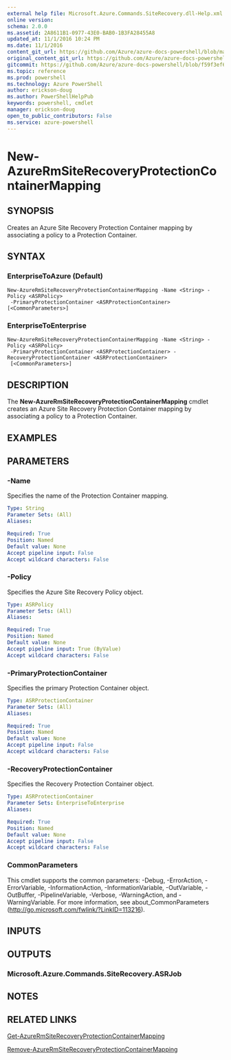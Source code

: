 ```yaml
---
external help file: Microsoft.Azure.Commands.SiteRecovery.dll-Help.xml
online version: 
schema: 2.0.0
ms.assetid: 2A8611B1-0977-43E0-BAB0-1B3FA28455A8
updated_at: 11/1/2016 10:24 PM
ms.date: 11/1/2016
content_git_url: https://github.com/Azure/azure-docs-powershell/blob/master/azureps-cmdlets-docs/ResourceManager/AzureRM.SiteRecovery/v3.1.0/New-AzureRmSiteRecoveryProtectionContainerMapping.md
original_content_git_url: https://github.com/Azure/azure-docs-powershell/blob/master/azureps-cmdlets-docs/ResourceManager/AzureRM.SiteRecovery/v3.1.0/New-AzureRmSiteRecoveryProtectionContainerMapping.md
gitcommit: https://github.com/Azure/azure-docs-powershell/blob/f59f3ef60bc592383812213e69fd77ba950759ed/azureps-cmdlets-docs/ResourceManager/AzureRM.SiteRecovery/v3.1.0/New-AzureRmSiteRecoveryProtectionContainerMapping.md
ms.topic: reference
ms.prod: powershell
ms.technology: Azure PowerShell
author: erickson-doug
ms.author: PowerShellHelpPub
keywords: powershell, cmdlet
manager: erickson-doug
open_to_public_contributors: False
ms.service: azure-powershell
---
```


# New-AzureRmSiteRecoveryProtectionContainerMapping

## SYNOPSIS
Creates an Azure Site Recovery Protection Container mapping by associating a policy to a Protection Container.

## SYNTAX

### EnterpriseToAzure (Default)
```
New-AzureRmSiteRecoveryProtectionContainerMapping -Name <String> -Policy <ASRPolicy>
 -PrimaryProtectionContainer <ASRProtectionContainer> [<CommonParameters>]
```

### EnterpriseToEnterprise
```
New-AzureRmSiteRecoveryProtectionContainerMapping -Name <String> -Policy <ASRPolicy>
 -PrimaryProtectionContainer <ASRProtectionContainer> -RecoveryProtectionContainer <ASRProtectionContainer>
 [<CommonParameters>]
```

## DESCRIPTION
The **New-AzureRmSiteRecoveryProtectionContainerMapping** cmdlet creates an Azure Site Recovery Protection Container mapping by associating a policy to a Protection Container.

## EXAMPLES


## PARAMETERS

### -Name
Specifies the name of the Protection Container mapping.

```yaml
Type: String
Parameter Sets: (All)
Aliases:

Required: True
Position: Named
Default value: None
Accept pipeline input: False
Accept wildcard characters: False
```

### -Policy
Specifies the Azure Site Recovery Policy object.

```yaml
Type: ASRPolicy
Parameter Sets: (All)
Aliases:

Required: True
Position: Named
Default value: None
Accept pipeline input: True (ByValue)
Accept wildcard characters: False
```

### -PrimaryProtectionContainer
Specifies the primary Protection Container object.

```yaml
Type: ASRProtectionContainer
Parameter Sets: (All)
Aliases:

Required: True
Position: Named
Default value: None
Accept pipeline input: False
Accept wildcard characters: False
```

### -RecoveryProtectionContainer
Specifies the Recovery Protection Container object.

```yaml
Type: ASRProtectionContainer
Parameter Sets: EnterpriseToEnterprise
Aliases:

Required: True
Position: Named
Default value: None
Accept pipeline input: False
Accept wildcard characters: False
```

### CommonParameters
This cmdlet supports the common parameters: -Debug, -ErrorAction, -ErrorVariable, -InformationAction, -InformationVariable, -OutVariable, -OutBuffer, -PipelineVariable, -Verbose, -WarningAction, and -WarningVariable. For more information, see about_CommonParameters (http://go.microsoft.com/fwlink/?LinkID=113216).

## INPUTS

## OUTPUTS

### Microsoft.Azure.Commands.SiteRecovery.ASRJob

## NOTES

## RELATED LINKS

[Get-AzureRmSiteRecoveryProtectionContainerMapping](xref:ResourceManager/AzureRM.SiteRecovery/v3.1.0/Get-AzureRmSiteRecoveryProtectionContainerMapping.md)

[Remove-AzureRmSiteRecoveryProtectionContainerMapping](xref:ResourceManager/AzureRM.SiteRecovery/v3.1.0/Remove-AzureRmSiteRecoveryProtectionContainerMapping.md)
